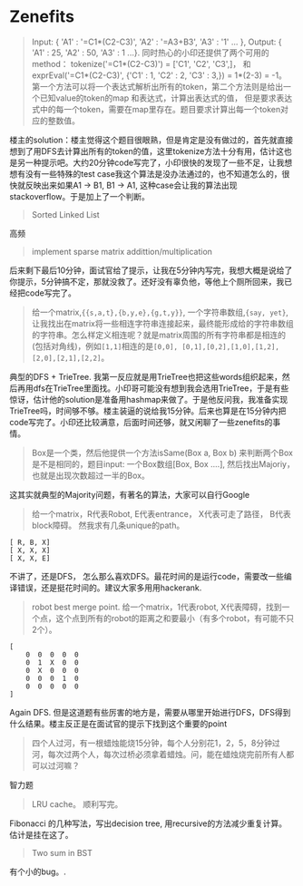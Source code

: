 # Zenefits

> Input: { 'A1' :  '=C1*(C2-C3)',  'A2' : '=A3+B3', 'A3' : '1' ... },  Output: { 'A1' : 25, 'A2' : 50, 'A3' : 1 ...}. 同时热心的小印还提供了两个可用的method： tokenize('=C1*(C2-C3)') = ['C1', 'C2', 'C3',]， 和 exprEval('=C1*(C2-C3)', {'C1' : 1, 'C2' : 2, 'C3' : 3,}) = 1*(2-3) = -1。 第一个方法可以将一个表达式解析出所有的token，第二个方法则是给出一个已知value的token的map 和表达式，计算出表达式的值， 但是要求表达式中的每一个token，需要在map里存在。题目要求计算出每一个token对应的整数值。

楼主的solution：楼主觉得这个题目很眼熟，但是肯定是没有做过的，首先就直接想到了用DFS去计算出所有的token的值，这里tokenize方法十分有用，估计这也是另一种提示吧。大约20分钟code写完了，小印很快的发现了一些不足，让我想想有没有一些特殊的test case我这个算法是没办法通过的，也不知道怎么的，很快就反映出来如果A1 -> B1, B1 -> A1, 这种case会让我的算法出现stackoverflow。于是加上了一个判断。

> Sorted Linked List

高频

> implement sparse matrix addittion/multiplication

后来剩下最后10分钟，面试官给了提示，让我在5分钟内写完，我想大概是说给了你提示，5分钟搞不定，那就没救了。还好没有辜负他，等他上个厕所回来，我已经把code写完了。

> 给一个matrix,`{{s,a,t},{b,y,e},{g,t,y}}`, 一个字符串数组,`{say, yet}`, 让我找出在matrix将一些相连字符串连接起来，最终能形成给的字符串数组的字符串。怎么样定义相连呢？就是matrix周围的所有字符串都是相连的(包括对角线)，例如`[1,1]`相连的是`[0,0], [0,1],[0,2],[1,0],[1,2],[2,0],[2,1],[2,2]`。

典型的DFS + TrieTree. 我第一反应就是用TrieTree也把这些words组织起来，然后再用dfs在TrieTree里面找。小印哥可能没有想到我会选用TrieTree，于是有些惊讶，估计他的solution是准备用hashmap来做了。于是他反问我，我准备实现TrieTree吗，时间够不够。楼主装逼的说给我15分钟。后来也算是在15分钟内把code写完了。小印还比较满意，后面时间还够，就又闲聊了一些zenefits的事情。

> Box是一个类，然后他提供一个方法isSame(Box a, Box b) 来判断两个Box是不是相同的，题目input: 一个Box数组[Box, Box ....], 然后找出Majoriy， 也就是出现次数超过一半的Box。

这其实就典型的Majority问题，有著名的算法，大家可以自行Google

> 给一个matrix，R代表Robot, E代表entrance， X代表可走了路径， B代表block障碍。 然我求有几条unique的path。

    [ R, B, X]
    [ X, X, X]
    [ X, X, E]

不讲了，还是DFS， 怎么那么喜欢DFS。最花时间的是运行code，需要改一些编译错误，还是挺花时间的。建议大家多用用hackerank.

> robot best merge point. 给一个matrix，1代表robot, X代表障碍，找到一个点，这个点到所有的robot的距离之和要最小（有多个robot，有可能不只2个）。

    [
        0  0  0  0  0
        0  1  X  0  0
        0  X  0  0  0
        0  0  0  1  0
        0  0  0  0  0
    ]

Again DFS. 但是这道题有些厉害的地方是，需要从哪里开始进行DFS，DFS得到什么结果。楼主反正是在面试官的提示下找到这个重要的point

> 四个人过河，有一根蜡烛能烧15分钟，每个人分别花1，2，5，8分钟过河，每次过两个人，每次过桥必须拿着蜡烛。问，能在蜡烛烧完前所有人都可以过河嘛？

智力题

> LRU cache。 顺利写完。

Fibonacci 的几种写法，写出decision tree, 用recursive的方法减少重复计算。 估计是挂在这了。

> Two sum in BST

有个小的bug。.
